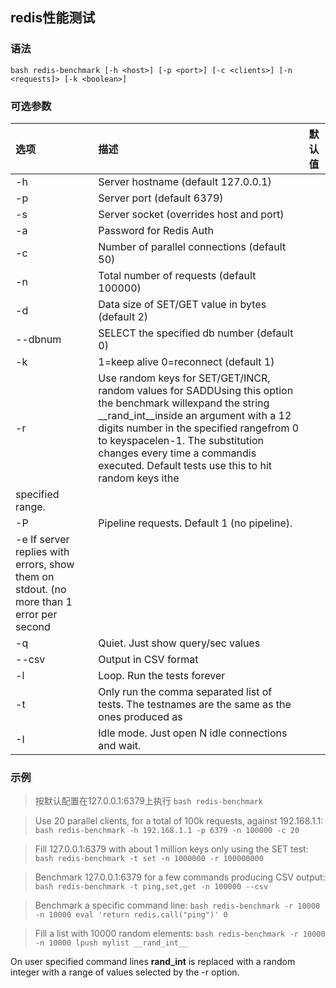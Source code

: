 ## redis性能测试

### 语法

`bash
redis-benchmark [-h <host>] [-p <port>] [-c <clients>] [-n <requests]> [-k <boolean>]
`

### 可选参数

|选项|描述|默认值|
|:---|:---|:---|
|-h <hostname> |     Server hostname (default 127.0.0.1)	|
|-p <port>     |     Server port (default 6379)	|
|-s <socket>   |     Server socket (overrides host and port)|
|-a <password> |     Password for Redis Auth|
|-c <clients>  |     Number of parallel connections (default 50)|
|-n <requests> |     Total number of requests (default 100000)|
|-d <size>     |     Data size of SET/GET value in bytes (default 2)|
|--dbnum <db>  |      SELECT the specified db number (default 0)|
|-k <boolean>  |     1=keep alive 0=reconnect (default 1)|
|-r <keyspacelen>|   Use random keys for SET/GET/INCR, random values for SADDUsing this option the benchmark willexpand the string __rand_int__inside an argument with a 12 digits number in the specified rangefrom 0 to keyspacelen-1. The substitution changes every time a commandis executed. Default tests use this to hit random keys ithe
specified range.|
|-P <numreq>   |     Pipeline <numreq> requests. Default 1 (no pipeline).|
|-e                 If server replies with errors, show them on stdout.               (no more than 1 error per second|
|-q            |     Quiet. Just show query/sec values|
|--csv         |     Output in CSV format|
|-l            |     Loop. Run the tests forever|
|-t <tests>    |     Only run the comma separated list of tests. The testnames are the same as the ones produced as |
|-I            |     Idle mode. Just open N idle connections and wait.|

### 示例

> 按默认配置在127.0.0.1:6379上执行
`bash
redis-benchmark
`

> Use 20 parallel clients, for a total of 100k requests, against 192.168.1.1:
`bash
redis-benchmark -h 192.168.1.1 -p 6379 -n 100000 -c 20
`

> Fill 127.0.0.1:6379 with about 1 million keys only using the SET test:
`bash
redis-benchmark -t set -n 1000000 -r 100000000
`

> Benchmark 127.0.0.1:6379 for a few commands producing CSV output:
`bash
redis-benchmark -t ping,set,get -n 100000 --csv
`

> Benchmark a specific command line:
`bash
redis-benchmark -r 10000 -n 10000 eval 'return redis.call("ping")' 0
`

> Fill a list with 10000 random elements:
`bash
redis-benchmark -r 10000 -n 10000 lpush mylist __rand_int__
`

 On user specified command lines __rand_int__ is replaced with a random integer
 with a range of values selected by the -r option.